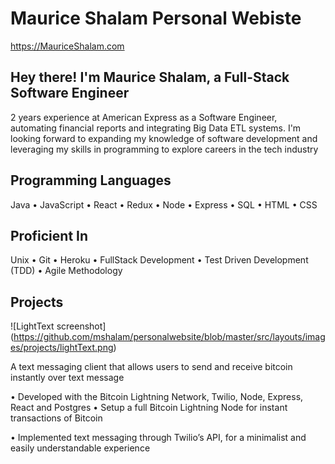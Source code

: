 # Maurice Shalam Personal Webiste

https://MauriceShalam.com

## Hey there! I'm Maurice Shalam, a Full-Stack Software Engineer

2 years experience at American Express as a Software Engineer, automating financial reports and integrating Big Data ETL systems. I'm looking forward to expanding my knowledge of software development and leveraging my skills in programming to explore careers in the tech industry

## Programming Languages

Java • JavaScript • React • Redux • Node • Express • SQL • HTML • CSS

## Proficient In

Unix • Git • Heroku • FullStack Development • Test Driven Development (TDD) • Agile Methodology

## Projects

![LightText screenshot] (https://github.com/mshalam/personalwebsite/blob/master/src/layouts/images/projects/lightText.png)

A text messaging client that allows users to send and receive bitcoin instantly over text message

• Developed with the Bitcoin Lightning Network, Twilio, Node, Express, React and Postgres
• Setup a full Bitcoin Lightning Node for instant transactions of Bitcoin

• Implemented text messaging through Twilio’s API, for a minimalist and easily understandable experience
